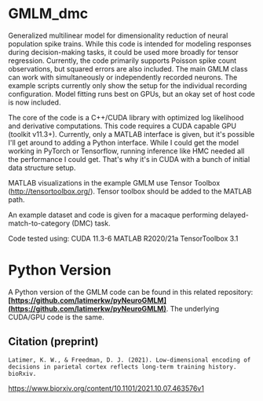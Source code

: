 # GMLM_dmc
Generalized multilinear model for dimensionality reduction of neural population spike trains.
While this code is intended for modeling responses during decision-making tasks, it could be used more broadly for tensor regression.
Currently, the code primarily supports Poisson spike count observations, but squared errors are also included.
The main GMLM class can work with simultaneously or independently recorded neurons. The example scripts currently only show the setup for the individual recording configuration.
Model fitting runs best on GPUs, but an okay set of host code is now included.

The core of the code is a C++/CUDA library with optimized log likelihood and derivative computations.
This code requires a CUDA capable GPU (toolkit v11.3+).
Currently, only a MATLAB interface is given, but it's possible I'll get around to adding a Python interface.
While I could get the model working in PyTorch or Tensorflow, running inference like HMC needed all the performance I could get. That's why it's in CUDA with a bunch of initial data structure setup.

MATLAB visualizations in the example GMLM use Tensor Toolbox (http://tensortoolbox.org/).
Tensor toolbox should be added to the MATLAB path.

An example dataset and code is given for a macaque performing delayed-match-to-category (DMC) task.

Code tested using:
CUDA 11.3-6
MATLAB R2020/21a
TensorToolbox 3.1

# Python Version

A Python version of the GMLM code can be found in this related repository: **[https://github.com/latimerkw/pyNeuroGMLM](https://github.com/latimerkw/pyNeuroGMLM)**.
The underlying CUDA/GPU code is the same.

## Citation (preprint)
```
Latimer, K. W., & Freedman, D. J. (2021). Low-dimensional encoding of decisions in parietal cortex reflects long-term training history. bioRxiv.
```
https://www.biorxiv.org/content/10.1101/2021.10.07.463576v1
